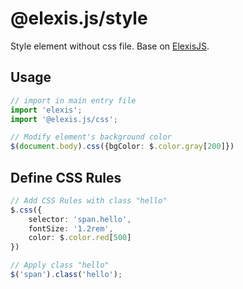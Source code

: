 # @elexis.js/style
Style element without css file. Base on [ElexisJS](https://github.com/defaultkavy/elexis).

## Usage
```ts
// import in main entry file
import 'elexis';
import '@elexis.js/css';

// Modify element's background color
$(document.body).css({bgColor: $.color.gray[200]})
```

## Define CSS Rules
```ts
// Add CSS Rules with class "hello"
$.css({
    selector: 'span.hello',
    fontSize: '1.2rem',
    color: $.color.red[500]
})

// Apply class "hello"
$('span').class('hello');
```